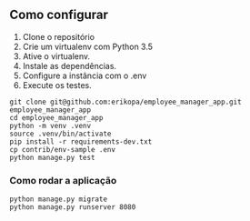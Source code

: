 ## Como configurar

1. Clone o repositório
2. Crie um virtualenv com Python 3.5
3. Ative o virtualenv.
4. Instale as dependências.
5. Configure a instância com o .env
6. Execute os testes.

```console
git clone git@github.com:erikopa/employee_manager_app.git employee_manager_app
cd employee_manager_app
python -m venv .venv
source .venv/bin/activate
pip install -r requirements-dev.txt
cp contrib/env-sample .env
python manage.py test
```

### Como rodar a aplicação
```console
python manage.py migrate
python manage.py runserver 8080
```